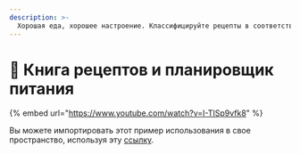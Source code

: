 ```yaml
---
description: >-
  Хорошая еда, хорошее настроение. Классифицируйте рецепты в соответствии с вашими личными потребностями и создавайте планы питания, которые соответствуют вашему времени, вкусу и диетическим предпочтениям.
---
```


# 🍛 Книга рецептов и планировщик питания

{% embed url="https://www.youtube.com/watch?v=I-TISp9vfk8" %}

Вы можете импортировать этот пример использования в свое пространство, используя эту [ссылку](https://gallery.any.coop/?experience=recipe\_book\_and\_meal\_planner).
